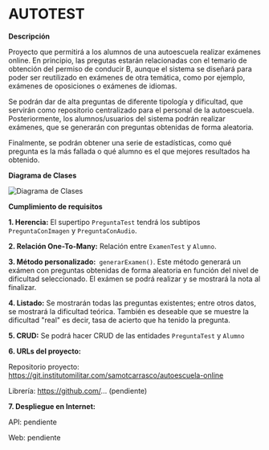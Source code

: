 # AUTOTEST

**Descripción**

Proyecto que permitirá a los alumnos de una autoescuela realizar exámenes online. En principio, las pregutas estarán relacionadas con el temario de obtención del permiso de conducir B, aunque el sistema se diseñará para poder ser reutilizado en exámenes de otra temática, como por ejemplo, exámenes de oposiciones o exámenes de idiomas.

Se podrán dar de alta preguntas de diferente tipología y dificultad, que servirán como repositorio centralizado para el personal de la autoescuela. 
Posteriormente, los alumnos/usuarios del sistema podrán realizar exámenes, que se generarán con preguntas obtenidas de forma aleatoria.

Finalmente, se podrán obtener una serie de estadísticas, como qué pregunta es la más fallada o qué alumno es el que mejores resultados ha obtenido.

**Diagrama de Clases**

![Diagrama de Clases](https://git.institutomilitar.com/samotcarrasco/autoescuela-online/-/wikis/uploads/7dba2682653c85076fe6121175d9bf96/Diagrama_de_Clases.png)

**Cumplimiento de requisitos**


**1. Herencia:** El supertipo `PreguntaTest` tendrá los subtipos `PreguntaConImagen` y `PreguntaConAudio`.

**2. Relación One-To-Many:** Relación entre `ExamenTest` y `Alumno`.

**3. Método personalizado:**` generarExamen()`. Este método generará un exámen con preguntas obtenidas de forma aleatoria en función del nivel de dificultad seleccionado. El exámen se podrá realizar y se mostrará la nota al finalizar.

**4. Listado:** Se mostrarán todas las preguntas existentes; entre otros datos, se mostrará la dificultad teórica. También es deseable que se muestre la dificultad "real" es decir, tasa de acierto que ha tenido la pregunta.

**5. CRUD:** Se podrá hacer CRUD de las entidades `PreguntaTest` y `Alumno`

**6. URLs del proyecto:**

Repositorio proyecto: https://git.institutomilitar.com/samotcarrasco/autoescuela-online

Librería: https://github.com/... (pendiente)


**7. Despliegue en Internet:**

API: pendiente

Web: pendiente







